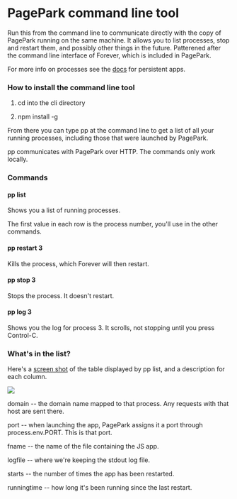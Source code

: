 # PagePark command line tool

Run this from the command line to communicate directly with the copy of PagePark running on the same machine. It allows you to list processes, stop and restart them, and possibly other things in the future. Patterened after the command line interface of Forever, which is included in PagePark.

For more info on processes see the <a href="https://github.com/scripting/pagePark/blob/master/docs/persistentapps.md">docs</a> for persistent apps. 

### How to install the command line tool

1. cd into the cli directory

2. npm install -g

From there you can type pp at the command line to get a list of all your running processes, including those that were launched by PagePark. 

pp communicates with PagePark over HTTP. The commands only work locally.

### Commands

#### pp list

Shows you a list of running processes. 

The first value in each row is the process number, you'll use in the other commands. 

#### pp restart 3

Kills the process, which Forever will then restart. 

#### pp stop 3

Stops the process. It doesn't restart. 

#### pp log 3

Shows you the log for process 3. It scrolls, not stopping until you press Control-C.

### What's in the list?

Here's a <a href="http://scripting.com/images/2020/06/15/ppCommandLineScreenShot.png">screen shot</a> of the table displayed by pp list, and a description for each column.

<img src="http://scripting.com/images/2020/06/15/ppCommandLineScreenShot.png">

domain -- the domain name mapped to that process. Any requests with that host are sent there. 

port -- when launching the app, PagePark assigns it a port through process.env.PORT. This is that port.

fname -- the name of the file containing the JS app.

logfile -- where we're keeping the stdout log file.

starts -- the number of times the app has been restarted.

runningtime -- how long it's been running since the last restart. 



